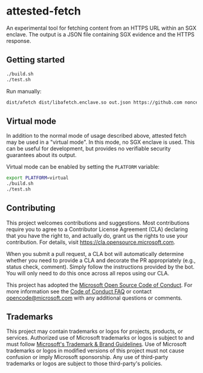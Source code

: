 # attested-fetch

An experimental tool for fetching content from an HTTPS URL within an SGX enclave.
The output is a JSON file containing SGX evidence and the HTTPS response.

## Getting started

```sh
./build.sh
./test.sh
```

Run manually:
```sh
dist/afetch dist/libafetch.enclave.so out.json https://github.com nonce42
```

## Virtual mode

In addition to the normal mode of usage described above, attested fetch may be
used in a "virtual mode". In this mode, no SGX enclave is used. This can be
useful for development, but provides no verifiable security guarantees about
its output.

Virtual mode can be enabled by setting the `PLATFORM` variable:
```sh
export PLATFORM=virtual
./build.sh
./test.sh
```

## Contributing

This project welcomes contributions and suggestions.  Most contributions require you to agree to a
Contributor License Agreement (CLA) declaring that you have the right to, and actually do, grant us
the rights to use your contribution. For details, visit https://cla.opensource.microsoft.com.

When you submit a pull request, a CLA bot will automatically determine whether you need to provide
a CLA and decorate the PR appropriately (e.g., status check, comment). Simply follow the instructions
provided by the bot. You will only need to do this once across all repos using our CLA.

This project has adopted the [Microsoft Open Source Code of Conduct](https://opensource.microsoft.com/codeofconduct/).
For more information see the [Code of Conduct FAQ](https://opensource.microsoft.com/codeofconduct/faq/) or
contact [opencode@microsoft.com](mailto:opencode@microsoft.com) with any additional questions or comments.

## Trademarks

This project may contain trademarks or logos for projects, products, or services. Authorized use of Microsoft 
trademarks or logos is subject to and must follow 
[Microsoft's Trademark & Brand Guidelines](https://www.microsoft.com/en-us/legal/intellectualproperty/trademarks/usage/general).
Use of Microsoft trademarks or logos in modified versions of this project must not cause confusion or imply Microsoft sponsorship.
Any use of third-party trademarks or logos are subject to those third-party's policies.
